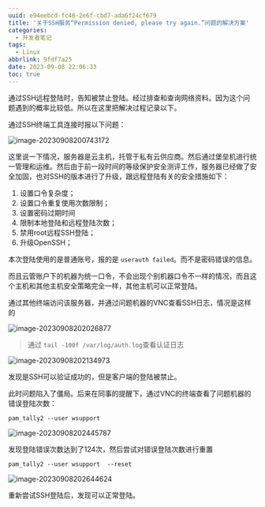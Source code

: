 ```yaml
---
uuid: e94eebcd-fc46-2e6f-cbd7-ada6f24cf679
title: '关于SSH服务“Permission denied, please try again.”问题的解决方案'
categories:
  - 开发者笔记
tags:
  - Linux
abbrlink: 9fdf7a25
date: 2023-09-08 22:06:33
toc: true
---
```

<meta name="referrer" content="no-referrer" />

通过SSH远程登陆时，告知被禁止登陆。经过排查和查询网络资料。因为这个问题遇到的概率比较低。所以在这里把解决过程记录以下。

<!--more-->

通过SSH终端工具连接时报以下问题：

![image-20230908200743172](http://qiniu-image.gotojava.cn/blog/2023-12-15-191022.png)

这里说一下情况，服务器是云主机，托管于私有云供应商。然后通过堡垒机进行统一管理和运维。然后由于前一段时间的等级保护安全测评工作，服务器已经做了安全加固，也对SSH的版本进行了升级，跟远程登陆有关的安全措施如下：

1. 设置口令复杂度；
2. 设置口令重复使用次数限制；
3. 设置密码过期时间
4. 限制本地登陆和远程登陆次数；
5. 禁用root远程SSH登陆；
6. 升级OpenSSH；

本次登陆使用的是普通账号，报的是 `userauth failed`。而不是密码错误的信息。

而且云管账户下的机器为统一口令，不会出现个别机器口令不一样的情况，而且这个主机和其他主机安全策略完全一样，其他主机可以正常登陆。

通过其他终端访问该服务器，并通过问题机器的VNC查看SSH日志，情况是这样的

![image-20230908202026877](http://qiniu-image.gotojava.cn/blog/2023-12-15-191023.png)

> 通过 `tail -100f /var/log/auth.log`查看认证日志

![image-20230908202134973](http://qiniu-image.gotojava.cn/blog/2023-12-15-191024.png)

发现是SSH可以验证成功的，但是客户端的登陆被禁止。

此时问题陷入了僵局。后来在同事的提醒下，通过VNC的终端查看了问题机器的错误登陆次数：

```shell
pam_tally2 --user wsupport
```

![image-20230908202445787](http://qiniu-image.gotojava.cn/blog/2023-12-15-191025.png)

发现登陆错误次数达到了124次，然后尝试对错误登陆次数进行重置

```shell
pam_tally2 --user wsupport  --reset
```

![image-20230908202644624](http://qiniu-image.gotojava.cn/blog/2023-12-15-191026.png)

重新尝试SSH登陆后，发现可以正常登陆。
